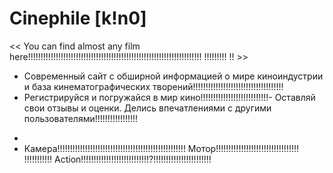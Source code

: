   # Сinephile [k!n0]
<< You can find almost any film here!!!!!!!!!!!!!!!!!!!!!!!!!!!!!!!!!!!!!!!!!!!!!!!!!!!!!!!!!!!!!!!!!!!!! !!!!!!!!! !! >>

- Современный сайт с обширной информацией о мире киноиндустрии и база кинематографических творений!!!!!!!!!!!!!!!!!!!!!!!!!!!!!!!!!!!!
- Регистрируйся и погружайся в мир кино!!!!!!!!!!!!!!!!!!!!!!!!!!!- Оставляй свои отзывы и оценки. Делись впечатлениями с другими пользователями!!!!!!!!!!!!!!!!!
*
* Камера!!!!!!!!!!!!!!!!!!!!!!!!!!!!!!!!!!!!!!!!!!!!!!!!!!! Мотор!!!!!!!!!!!!!!!!!!!!!!!!!!!!!!!!! !!!!!!!!!!! Action!!!!!!!!!!!!!!!!!!!!!!!!!!!?!!!!!!!!!!!!!!!!!!!!!!!
